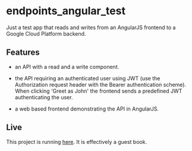 # endpoints_angular_test
Just a test app that reads and writes from an AngularJS frontend to a Google Cloud Platform backend.

## Features

- an	API	with	a	read	and	a	write	component.

- the	API	requiring	an authenticated user	using JWT (use the Authorization request header	with	the	Bearer authentication scheme). When clicking 'Greet as John' the frontend sends a predefined JWT authenticating the user.

- a	web	based	frontend demonstrating	the	API in AngularJS.

## Live

This project is running [here](https://annular-beacon-110911.appspot.com). It is effectively a guest book.
